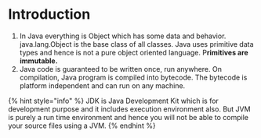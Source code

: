 # Introduction

1. In Java everything is Object which has some data and behavior. java.lang.Object is the base class of all classes. Java uses primitive data types and hence is not a pure object oriented language. P**rimitives are immutable.**
2. Java code is guaranteed to be written once, run anywhere. On compilation, Java program is compiled into bytecode. The bytecode is platform independent and can run on any machine.

{% hint style="info" %}
JDK is Java Development Kit which is for development purpose and it includes execution environment also. But JVM is purely a run time environment and hence you will not be able to compile your source files using a JVM.
{% endhint %}



